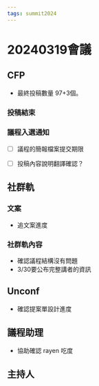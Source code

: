 ```yaml
---
tags: summit2024
---
```

# 20240319會議

## CFP 
- 最終投稿數量 97+3個。
### 投稿結束

### 議程入選通知

- [ ] 議程的簡報檔案提交期限
- [ ] 投稿內容說明翻譯確認？


## 社群軌
### 文案
- 追文案進度

### 社群軌內容
- 確認議程結構沒有問題
- 3/30要公布完整講者的資訊


## Unconf
- 確認提案單設計進度

## 議程助理
- 協助確認 rayen 吃度

## 主持人